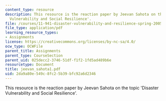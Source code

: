 ```yaml
---
content_type: resource
description: This resource is the reaction paper by Jeevan Sahota on the topic 'Disaster
  Vulnerability and Social Resilience'.
file: /courses/11-941-disaster-vulnerability-and-resilience-spring-2005/2da9a80e549c8fc25b39bfc92a6d2346_jeevan_sahota1.pdf
file_type: application/pdf
learning_resource_types:
- Assignments
license: https://creativecommons.org/licenses/by-nc-sa/4.0/
ocw_type: OCWFile
parent_title: Assignments
parent_type: CourseSection
parent_uid: 025decc2-3746-51df-f1f2-1fd5ad489b6e
resourcetype: Document
title: jeevan_sahota1.pdf
uid: 2da9a80e-549c-8fc2-5b39-bfc92a6d2346
---
```

This resource is the reaction paper by Jeevan Sahota on the topic 'Disaster Vulnerability and Social Resilience'.